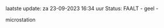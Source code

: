 laatste update: 
za 23-09-2023 16:34   uur 
Status: FAALT - geel - 
<div class="service Y">microstation</div>